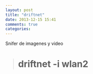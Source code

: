 ```yaml
---
layout: post
title: "driftnet"
date: 2013-12-15 15:41
comments: true
categories: 
---
```

Snifer de imagenes y video

># driftnet -i wlan2

